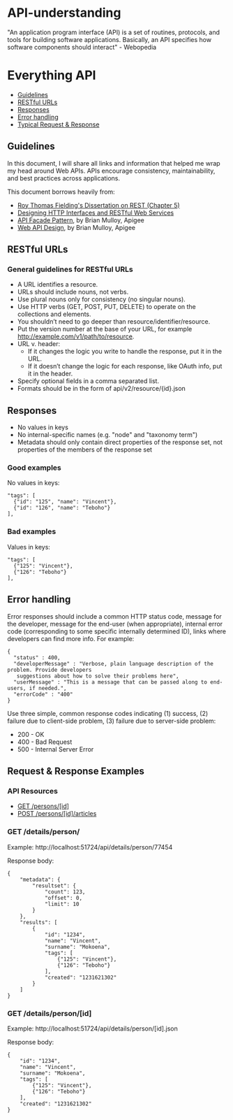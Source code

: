 # API-understanding
"An application program interface (API) is a set of routines, protocols, and tools for building software applications. Basically, an API specifies how software components should interact" - Webopedia

# Everything API

* [Guidelines](#guidelines)
* [RESTful URLs](#restful-urls)
* [Responses](#responses)
* [Error handling](#error-handling)
* [Typical Request & Response ](#request--response-examples)

## Guidelines

In this document, I will share all links and information that helped me wrap my head around Web APIs. APIs encourage consistency, maintainability, and best practices across applications.

This document borrows heavily from:
* [Roy Thomas Fielding's Dissertation on REST (Chapter 5)](http://www.ics.uci.edu/~fielding/pubs/dissertation/top.htm)
* [Designing HTTP Interfaces and RESTful Web Services](https://www.youtube.com/watch?v=zEyg0TnieLg)
* [API Facade Pattern](http://apigee.com/about/resources/ebooks/api-fa%C3%A7ade-pattern), by Brian Mulloy, Apigee
* [Web API Design](http://pages.apigee.com/web-api-design-ebook.html), by Brian Mulloy, Apigee

## RESTful URLs

### General guidelines for RESTful URLs
* A URL identifies a resource.
* URLs should include nouns, not verbs.
* Use plural nouns only for consistency (no singular nouns).
* Use HTTP verbs (GET, POST, PUT, DELETE) to operate on the collections and elements.
* You shouldn’t need to go deeper than resource/identifier/resource.
* Put the version number at the base of your URL, for example http://example.com/v1/path/to/resource.
* URL v. header:
    * If it changes the logic you write to handle the response, put it in the URL.
    * If it doesn’t change the logic for each response, like OAuth info, put it in the header.
* Specify optional fields in a comma separated list.
* Formats should be in the form of api/v2/resource/{id}.json

## Responses

* No values in keys
* No internal-specific names (e.g. "node" and "taxonomy term")
* Metadata should only contain direct properties of the response set, not properties of the members of the response set

### Good examples

No values in keys:

    "tags": [
      {"id": "125", "name": "Vincent"},
      {"id": "126", "name": "Teboho"}
    ],


### Bad examples

Values in keys:

    "tags": [
      {"125": "Vincent"},
      {"126": "Teboho"}
    ],

## Error handling

Error responses should include a common HTTP status code, message for the developer, message for the end-user (when appropriate), internal error code (corresponding to some specific internally determined ID), links where developers can find more info. For example:

    {
      "status" : 400,
      "developerMessage" : "Verbose, plain language description of the problem. Provide developers
       suggestions about how to solve their problems here",
      "userMessage" : "This is a message that can be passed along to end-users, if needed.",
      "errorCode" : "400"
    }

Use three simple, common response codes indicating (1) success, (2) failure due to client-side problem, (3) failure due to server-side problem:
* 200 - OK
* 400 - Bad Request
* 500 - Internal Server Error

## Request & Response Examples

### API Resources

  - [GET /persons/[id]](#)
  - [POST /persons/[id]/articles](#)

### GET /details/person/

Example: http://localhost:51724/api/details/person/77454

Response body:

    {
        "metadata": {
            "resultset": {
                "count": 123,
                "offset": 0,
                "limit": 10
            }
        },
        "results": [
            {
                "id": "1234",
                "name": "Vincent",
                "surname": "Mokoena",
                "tags": [
                    {"125": "Vincent"},
					{"126": "Teboho"}
                ],
                "created": "1231621302"
            }
        ]
    }

### GET /details/person/[id]

Example: http://localhost:51724/api/details/person/[id].json

Response body:

    {
		"id": "1234",
		"name": "Vincent",
		"surname": "Mokoena",
		"tags": [
			{"125": "Vincent"},
			{"126": "Teboho"}
		],
		"created": "1231621302"
	}

